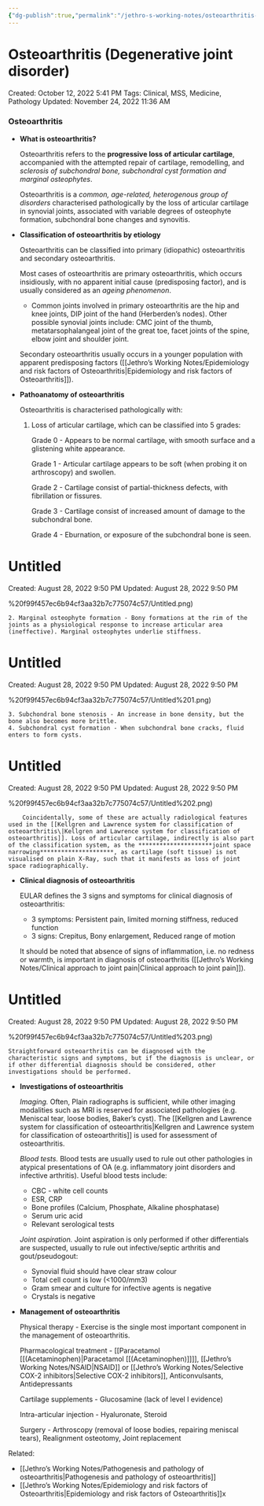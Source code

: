 ```yaml
---
{"dg-publish":true,"permalink":"/jethro-s-working-notes/osteoarthritis-degenerative-joint-disorder/","dgPassFrontmatter":true}
---
```



# Osteoarthritis (Degenerative joint disorder)

Created: October 12, 2022 5:41 PM
Tags: Clinical, MSS, Medicine, Pathology
Updated: November 24, 2022 11:36 AM

### Osteoarthritis

- **What is osteoarthritis?**
    
    Osteoarthritis refers to the **progressive loss of articular cartilage**, accompanied with the attempted repair of cartilage, remodelling, and *sclerosis of subchondral bone, subchondral cyst formation and marginal osteophytes*.
    
    Osteoarthritis is a *common, age-related, heterogenous group of disorders* characterised pathologically by the loss of articular cartilage in synovial joints, associated with variable degrees of osteophyte formation, subchondral bone changes and synovitis.
    
- **Classification of osteoarthritis by etiology**
    
    Osteoarthritis can be classified into primary (idiopathic) osteoarthritis and secondary osteoarthritis. 
    
    Most cases of osteoarthritis are primary osteoarthritis, which occurs insidiously, with no apparent initial cause (predisposing factor), and is usually considered as an *ageing phenomenon*.
    
    - Common joints involved in primary osteoarthritis are the hip and knee joints, DIP joint of the hand (Herberden’s nodes). Other possible synovial joints include: CMC joint of the thumb, metatarsophalangeal joint of the great toe, facet joints of the spine, elbow joint and shoulder joint.
    
    Secondary osteoarthritis usually occurs in a younger population with apparent predisposing factors ([[Jethro’s Working Notes/Epidemiology and risk factors of Osteoarthritis\|Epidemiology and risk factors of Osteoarthritis]]).
    
- **Pathoanatomy of osteoarthritis**
    
    Osteoarthritis is characterised pathologically with:
    
    1. Loss of articular cartilage, which can be classified into 5 grades:
        
        Grade 0 - Appears to be normal cartilage, with smooth surface and a glistening white appearance.
        
        Grade 1 - Articular cartilage appears to be soft (when probing it on arthroscopy) and swollen.
        
        Grade 2 - Cartilage consist of partial-thickness defects, with fibrillation or fissures.
        
        Grade 3 - Cartilage consist of increased amount of damage to the subchondral bone.
        
        Grade 4 - Eburnation, or exposure of the subchondral bone is seen.
        
        
<div class="transclusion internal-embed is-loaded"><div class="markdown-embed">





# Untitled

Created: August 28, 2022 9:50 PM
Updated: August 28, 2022 9:50 PM

</div></div>
%20f99f457ec6b94cf3aa32b7c775074c57/Untitled.png)
        
    2. Marginal osteophyte formation - Bony formations at the rim of the joints as a physiological response to increase articular area (ineffective). Marginal osteophytes underlie stiffness.
        
        
<div class="transclusion internal-embed is-loaded"><div class="markdown-embed">





# Untitled

Created: August 28, 2022 9:50 PM
Updated: August 28, 2022 9:50 PM

</div></div>
%20f99f457ec6b94cf3aa32b7c775074c57/Untitled%201.png)
        
    3. Subchondral bone stenosis - An increase in bone density, but the bone also becomes more brittle.
    4. Subchondral cyst formation - When subchondral bone cracks, fluid enters to form cysts.
        
        
<div class="transclusion internal-embed is-loaded"><div class="markdown-embed">





# Untitled

Created: August 28, 2022 9:50 PM
Updated: August 28, 2022 9:50 PM

</div></div>
%20f99f457ec6b94cf3aa32b7c775074c57/Untitled%202.png)
        
        Coincidentally, some of these are actually radiological features used in the [[Kellgren and Lawrence system for classification of osteoarthritis\|Kellgren and Lawrence system for classification of osteoarthritis]]. Loss of articular cartilage, indirectly is also part of the classification system, as the *********************joint space narrowing*********************, as cartilage (soft tissue) is not visualised on plain X-Ray, such that it manifests as loss of joint space radiographically.
        
- **Clinical diagnosis of osteoarthritis**
    
    EULAR defines the 3 signs and symptoms for clinical diagnosis of osteoarthritis:
    
    - 3 symptoms: Persistent pain, limited morning stiffness, reduced function
    - 3 signs: Crepitus, Bony enlargement, Reduced range of motion
    
    It should be noted that absence of signs of inflammation, i.e. no redness or warmth, is important in diagnosis of osteoarthritis ([[Jethro’s Working Notes/Clinical approach to joint pain\|Clinical approach to joint pain]]).
    
    
<div class="transclusion internal-embed is-loaded"><div class="markdown-embed">





# Untitled

Created: August 28, 2022 9:50 PM
Updated: August 28, 2022 9:50 PM

</div></div>
%20f99f457ec6b94cf3aa32b7c775074c57/Untitled%203.png)
    
    Straightforward osteoarthritis can be diagnosed with the characteristic signs and symptoms, but if the diagnosis is unclear, or if other differential diagnosis should be considered, other investigations should be performed.
    
- **Investigations of osteoarthritis**
    
    *Imaging.* Often, Plain radiographs is sufficient, while other imaging modalities such as MRI is reserved for associated pathologies (e.g. Meniscal tear, loose bodies, Baker’s cyst). The [[Kellgren and Lawrence system for classification of osteoarthritis\|Kellgren and Lawrence system for classification of osteoarthritis]] is used for assessment of osteoarthritis.
    
    *Blood tests.* Blood tests are usually used to rule out other pathologies in atypical presentations of OA (e.g. inflammatory joint disorders and infective arthritis). Useful blood tests include:
    
    - CBC - white cell counts
    - ESR, CRP
    - Bone profiles (Calcium, Phosphate, Alkaline phosphatase)
    - Serum uric acid
    - Relevant serological tests
    
    *Joint aspiration.* Joint aspiration is only performed if other differentials are suspected, usually to rule out infective/septic arthritis and gout/pseudogout:
    
    - Synovial fluid should have clear straw colour
    - Total cell count is low (<1000/mm3)
    - Gram smear and culture for infective agents is negative
    - Crystals is negative
- **Management of osteoarthritis**
    
    Physical therapy - Exercise is the single most important component in the management of osteoarthritis.
    
    Pharmacological treatment - [[Paracetamol [[(Acetaminophen)\|Paracetamol [[(Acetaminophen)]]]], [[Jethro’s Working Notes/NSAID\|NSAID]] or [[Jethro’s Working Notes/Selective COX-2 inhibitors\|Selective COX-2 inhibitors]], Anticonvulsants, Antidepressants
    
    Cartilage supplements - Glucosamine (lack of level I evidence)
    
    Intra-articular injection - Hyaluronate, Steroid
    
    Surgery - Arthroscopy (removal of loose bodies, repairing meniscal tears), Realignment osteotomy, Joint replacement
    

Related:

- [[Jethro’s Working Notes/Pathogenesis and pathology of osteoarthritis\|Pathogenesis and pathology of osteoarthritis]]
- [[Jethro’s Working Notes/Epidemiology and risk factors of Osteoarthritis\|Epidemiology and risk factors of Osteoarthritis]]x